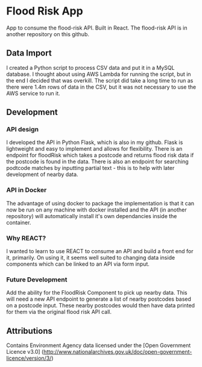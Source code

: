 # Flood Risk App
App to consume the flood-risk API. Built in React. The flood-risk API is in another repository on this github.

## Data Import
I created a Python script to process CSV data and put it in a MySQL database. I thought about using AWS Lambda for running the script, but in the end I decided that was overkill. The script did take a long time to run as there were 1.4m rows of data in the CSV, but it was not necessary to use the AWS service to run it.

## Development

### API design
I developed the API in Python Flask, which is also in my github. Flask is lightweight and easy to implement and allows for flexibility.
There is an endpoint for floodRisk which takes a postcode and returns flood risk data if the postcode is found in the data.
There is also an endpoint for searching podtcode matches by inputting partial text - this is to help with later development of nearby data.

###  API in Docker
The advantage of using docker to package the implementation is that it can now be run on any machine with docker installed and the API (in another repository) will automatically install it's own dependancies inside the container.

### Why REACT?
I wanted to learn to use REACT to consume an API and build a front end for it, primarily. On using it, it seems well suited to changing data inside components which can be linked to an API via form input.

### Future Development
Add the ability for the FloodRisk Component  to pick up nearby data. This will need a new API endpoint to generate a list of nearby postcodes based on a postcode input. These nearby postcodes would then have data printed for them via the original flood risk API call.


## Attributions
Contains Environment Agency data licensed under the [Open Government Licence v3.0] (http://www.nationalarchives.gov.uk/doc/open-government-licence/version/3/)
